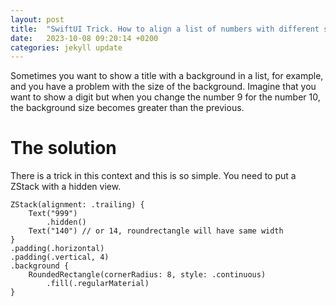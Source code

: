 ```yaml
---
layout: post
title:  "SwiftUI Trick. How to align a list of numbers with different sizes."
date:   2023-10-08 09:20:14 +0200
categories: jekyll update
---
```


Sometimes you want to show a title with a background in a list, for example, and you have a problem with the size of the background. Imagine that you want to show a digit but when you change the number 9 for the number 10, the background size becomes greater than the previous.

# The solution

There is a trick in this context and this is so simple. You need to put a ZStack with a hidden view.

```
ZStack(alignment: .trailing) {
    Text("999")
        .hidden()
    Text("140") // or 14, roundrectangle will have same width
}
.padding(.horizontal)
.padding(.vertical, 4)
.background {
    RoundedRectangle(cornerRadius: 8, style: .continuous)
        .fill(.regularMaterial)
}
```